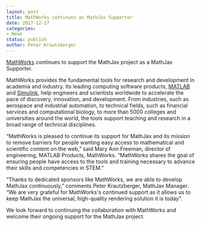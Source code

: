 ```yaml
---
layout: post
title: MathWorks continues as MathJax Supporter
date: 2017-12-27
categories:
- News
status: publish
author: Peter Krautzberger
---
```


[MathWorks](http://www.mathworks.com) continues to support the MathJax project as a MathJax Supporter.

MathWorks provides the fundamental tools for research and development in academia and industry. Its leading computing software products, [MATLAB](http://www.mathworks.com/products/matlab/) and [Simulink](http://www.mathworks.com/products/simulink/), help engineers and scientists worldwide to accelerate the pace of discovery, innovation, and development. From industries, such as aerospace and industrial automation, to technical fields, such as financial services and computational biology, to more than 5000 colleges and universities around the world, the tools support teaching and research in a broad range of technical disciplines.

“MathWorks is pleased to continue its support for MathJax and its mission to remove barriers for people wanting easy access to mathematical and scientific content on the web,” said Mary Ann Freeman, director of engineering, MATLAB Products, MathWorks. “MathWorks shares the goal of ensuring people have access to the tools and training necessary to advance their skills and competencies in STEM.”

“Thanks to dedicated sponsors like MathWorks, we are able to develop MathJax continuously,” comments Peter Krautzberger, MathJax Manager. “We are very grateful for MathWorks's continued support as it allows us to keep MathJax the universal, high-quality rendering solution it is today”.

We look forward to continuing the collaboration with MathWorks and welcome their ongoing support for the MathJax project.
